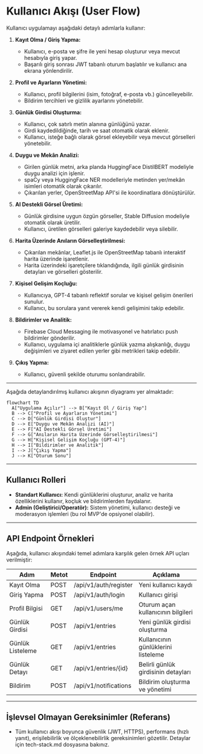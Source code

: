 # Kullanıcı Akışı (User Flow)

Kullanıcı uygulamayı aşağıdaki detaylı adımlarla kullanır:

1. **Kayıt Olma / Giriş Yapma:**
   - Kullanıcı, e-posta ve şifre ile yeni hesap oluşturur veya mevcut hesabıyla giriş yapar.
   - Başarılı giriş sonrası JWT tabanlı oturum başlatılır ve kullanıcı ana ekrana yönlendirilir.

2. **Profil ve Ayarların Yönetimi:**
   - Kullanıcı, profil bilgilerini (isim, fotoğraf, e-posta vb.) güncelleyebilir.
   - Bildirim tercihleri ve gizlilik ayarlarını yönetebilir.

3. **Günlük Girdisi Oluşturma:**
   - Kullanıcı, çok satırlı metin alanına günlüğünü yazar.
   - Girdi kaydedildiğinde, tarih ve saat otomatik olarak eklenir.
   - Kullanıcı, isteğe bağlı olarak görsel ekleyebilir veya mevcut görselleri yönetebilir.

4. **Duygu ve Mekân Analizi:**
   - Girilen günlük metni, arka planda HuggingFace DistilBERT modeliyle duygu analizi için işlenir.
   - spaCy veya HuggingFace NER modelleriyle metinden yer/mekân isimleri otomatik olarak çıkarılır.
   - Çıkarılan yerler, OpenStreetMap API'si ile koordinatlara dönüştürülür.

5. **AI Destekli Görsel Üretimi:**
   - Günlük girdisine uygun özgün görseller, Stable Diffusion modeliyle otomatik olarak üretilir.
   - Kullanıcı, üretilen görselleri galeriye kaydedebilir veya silebilir.

6. **Harita Üzerinde Anıların Görselleştirilmesi:**
   - Çıkarılan mekânlar, Leaflet.js ile OpenStreetMap tabanlı interaktif harita üzerinde işaretlenir.
   - Harita üzerindeki işaretçilere tıklandığında, ilgili günlük girdisinin detayları ve görselleri gösterilir.

7. **Kişisel Gelişim Koçluğu:**
   - Kullanıcıya, GPT-4 tabanlı reflektif sorular ve kişisel gelişim önerileri sunulur.
   - Kullanıcı, bu sorulara yanıt vererek kendi gelişimini takip edebilir.

8. **Bildirimler ve Analitik:**
   - Firebase Cloud Messaging ile motivasyonel ve hatırlatıcı push bildirimler gönderilir.
   - Kullanıcı, uygulama içi analitiklerle günlük yazma alışkanlığı, duygu değişimleri ve ziyaret edilen yerler gibi metrikleri takip edebilir.

9. **Çıkış Yapma:**
   - Kullanıcı, güvenli şekilde oturumu sonlandırabilir.

---

Aşağıda detaylandırılmış kullanıcı akışının diyagramı yer almaktadır:

```mermaid
flowchart TD
  A["Uygulama Açılır"] --> B["Kayıt Ol / Giriş Yap"]
  B --> C["Profil ve Ayarların Yönetimi"]
  C --> D["Günlük Girdisi Oluştur"]
  D --> E["Duygu ve Mekân Analizi (AI)"]
  E --> F["AI Destekli Görsel Üretimi"]
  F --> G["Anıların Harita Üzerinde Görselleştirilmesi"]
  G --> H["Kişisel Gelişim Koçluğu (GPT-4)"]
  H --> I["Bildirimler ve Analitik"]
  I --> J["Çıkış Yapma"]
  J --> K["Oturum Sonu"]
```

---

## Kullanıcı Rolleri

- **Standart Kullanıcı:** Kendi günlüklerini oluşturur, analiz ve harita özelliklerini kullanır, koçluk ve bildirimlerden faydalanır.
- **Admin (Geliştirici/Operatör):** Sistem yönetimi, kullanıcı desteği ve moderasyon işlemleri (bu rol MVP'de opsiyonel olabilir).

---

## API Endpoint Örnekleri

Aşağıda, kullanıcı akışındaki temel adımlara karşılık gelen örnek API uçları verilmiştir:

| Adım | Metot | Endpoint | Açıklama |
|------|-------|----------|----------|
| Kayıt Olma | POST | /api/v1/auth/register | Yeni kullanıcı kaydı |
| Giriş Yapma | POST | /api/v1/auth/login | Kullanıcı girişi |
| Profil Bilgisi | GET | /api/v1/users/me | Oturum açan kullanıcının bilgileri |
| Günlük Girdisi | POST | /api/v1/entries | Yeni günlük girdisi oluşturma |
| Günlük Listeleme | GET | /api/v1/entries | Kullanıcının günlüklerini listeleme |
| Günlük Detayı | GET | /api/v1/entries/{id} | Belirli günlük girdisinin detayları |
| Bildirim | POST | /api/v1/notifications | Bildirim oluşturma ve yönetimi |

---

## İşlevsel Olmayan Gereksinimler (Referans)

- Tüm kullanıcı akışı boyunca güvenlik (JWT, HTTPS), performans (hızlı yanıt), erişilebilirlik ve ölçeklenebilirlik gereksinimleri gözetilir. Detaylar için tech-stack.md dosyasına bakınız. 
